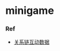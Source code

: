 # minigame


### Ref

- [关系链互动数据](https://developers.weixin.qq.com/minigame/dev/guide/open-ability/interactive-data.html)